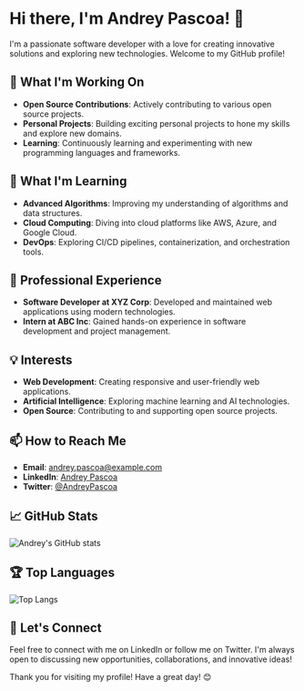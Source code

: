# Hi there, I'm Andrey Pascoa! 👋

I'm a passionate software developer with a love for creating innovative solutions and exploring new technologies. Welcome to my GitHub profile!

## 🔭 What I'm Working On
- **Open Source Contributions**: Actively contributing to various open source projects.
- **Personal Projects**: Building exciting personal projects to hone my skills and explore new domains.
- **Learning**: Continuously learning and experimenting with new programming languages and frameworks.

## 🌱 What I'm Learning
- **Advanced Algorithms**: Improving my understanding of algorithms and data structures.
- **Cloud Computing**: Diving into cloud platforms like AWS, Azure, and Google Cloud.
- **DevOps**: Exploring CI/CD pipelines, containerization, and orchestration tools.

## 💼 Professional Experience
- **Software Developer at XYZ Corp**: Developed and maintained web applications using modern technologies.
- **Intern at ABC Inc**: Gained hands-on experience in software development and project management.

## 💡 Interests
- **Web Development**: Creating responsive and user-friendly web applications.
- **Artificial Intelligence**: Exploring machine learning and AI technologies.
- **Open Source**: Contributing to and supporting open source projects.

## 📫 How to Reach Me
- **Email**: andrey.pascoa@example.com
- **LinkedIn**: [Andrey Pascoa](https://www.linkedin.com/in/andreypascoa)
- **Twitter**: [@AndreyPascoa](https://twitter.com/AndreyPascoa)

## 📈 GitHub Stats
![Andrey's GitHub stats](https://github-readme-stats.vercel.app/api?username=AndreyPascoa&show_icons=true&theme=radical)

## 🏆 Top Languages
![Top Langs](https://github-readme-stats.vercel.app/api/top-langs/?username=AndreyPascoa&layout=compact&theme=radical)

## 🤝 Let's Connect
Feel free to connect with me on LinkedIn or follow me on Twitter. I'm always open to discussing new opportunities, collaborations, and innovative ideas!

Thank you for visiting my profile! Have a great day! 😊
